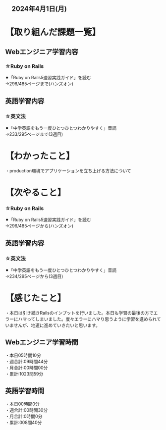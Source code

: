 ## 　2024年4月1日(月)
# 【取り組んだ課題一覧】
## Webエンジニア学習内容
### ☆Ruby on Rails
⚫︎「Ruby on Rails5速習実践ガイド」を読む<br>
→296/485ページまで(ハンズオン)<br>
## 英語学習内容
### ☆英文法
⚫︎「中学英語をもう一度ひとつひとつわかりやすく」音読<br>
→233/295ページまで(3週目)<br>
# 【わかったこと】
・production環境でアプリケーションを立ち上げる方法について<br>
# 【次やること】
### ☆Ruby on Rails
⚫︎「Ruby on Rails5速習実践ガイド」を読む<br>
→296/485ページから(ハンズオン)<br>
## 英語学習内容
### ☆英文法
⚫︎「中学英語をもう一度ひとつひとつわかりやすく」音読<br>
→234/295ページから(3週目)<br>
# 【感じたこと】
・本日は引き続きRailsのインプットを行いました。本日も学習の最後の方でエラーにハマってしまいました。度々エラーにハマり思うように学習を進められていませんが、地道に進めていきたいと思います。<br>
## Webエンジニア学習時間
・本日05時間10分<br>
・週合計:09時間44分<br>
・月合計:00時間00分<br>
・累計:1023間59分<br>
## 英語学習時間
・本日00時間0分<br>
・週合計:00時間30分<br>
・月合計:0時間0分<br>
・累計:008間40分<br>
